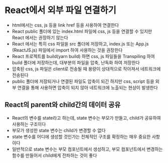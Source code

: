 # React에서 외부 파일 연결하기

- html에서는 css, js 등을 link href 등을 사용하여 연결한다
- React public 폴더에 있는 index.html 파일에 css, js 등을 연결할 수 있지만 React 에서는 권장하기 않는다
- React 에서는 특히 css 파일을 src 폴더에 저장하고, index.js 또는 App.js (ReactJS.js) 파일에서 import 하여 사용하는 것을 권장한다
- React 프로젝트를 build(yarn build) 하면 css, js 파일들을 Transpiling 하여 build 폴더에 저장하는데, 대부분의 파일을 압축, 난독화 하여 저장한다
- 압축된 css, js 파일은 client로 전송될 때 용량이 상대적으로 작아져서 네트워크에 전송된다
- public 폴더에 저장되거나 연결된 파일도 압축이 되긴 하지만 css, script 등을 외부 연결을 통해 사용하면 압축이 되지 않아 네트워크에 노출되는 현상이 발생한다

## React의 parent와 child간의 데이터 공유

- React의 변수를 state라고 하는데, state 변수는 부모가 만들고, child가 공유하여 사용하는 구조이다
- 부모가 생성한 state 변수는 child가 변경할 수 없다
- state 변수를 어디에 생성할 것인가는 전체적인 구조를 확정하는 매우 중요한 사항이다
- 일반적으로 state 변수는 부모 컴포넌트에서 생성하고, 부모 컴포넌트에서 변경하는 함수를 만들어서 child에게 전파하는 것이 좋다
